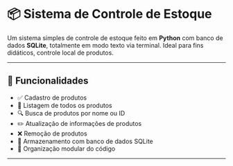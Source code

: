 # 📦 Sistema de Controle de Estoque

Um sistema simples de controle de estoque feito em **Python** com banco de dados **SQLite**, totalmente em modo texto via terminal. Ideal para fins didáticos, controle local de produtos.

---

## 🚀 Funcionalidades

- ✅ Cadastro de produtos  
- 📄 Listagem de todos os produtos  
- 🔍 Busca de produtos por nome ou ID  
- ✏️ Atualização de informações de produtos  
- ❌ Remoção de produtos  
- 🧠 Armazenamento com banco de dados SQLite  
- 📁 Organização modular do código  

---
